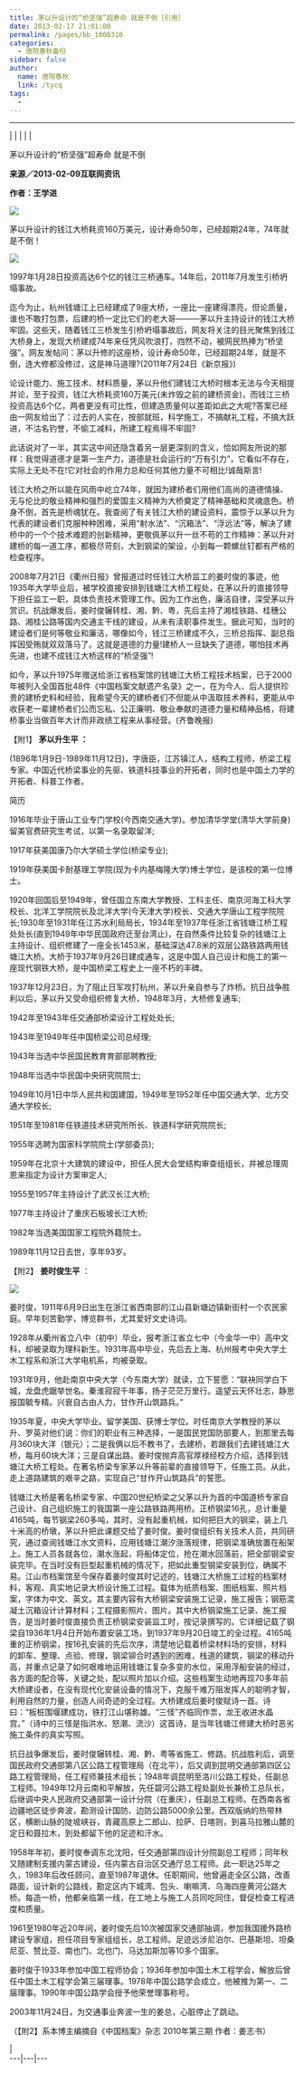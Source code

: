 ```yaml
---
title: 茅以升设计的“桥坚强”超寿命 就是不倒［引用］
date: 2013-02-17 21:01:00
permalink: /pages/bb_1000310
categories: 
  - 唐院春秋备份
sidebar: false
author: 
  name: 唐院春秋
  link: /tycq
tags: 
  - 
---
```


* * *

  
|  |  |  |  |

茅以升设计的“桥坚强”超寿命 就是不倒

**来源／2013-02-09互联网资讯**

**作者：王学进**

![](/pic/img8.ph.126.net_P9oKvBLzKB55KXAmUKWyRw==_6597769056052404418.jpg)

茅以升设计的钱江大桥耗资160万美元，设计寿命50年，已经超期24年，74年就是不倒！

![](/pic/img8.ph.126.net_ilrVw64ExJ7oFYMNDUvxIA==_6598158283168411638.jpg)

1997年1月28日投资高达6个亿的钱江三桥通车。14年后，2011年7月发生引桥坍塌事故。

迄今为止，杭州钱塘江上已经建成了9座大桥，一座比一座建得漂亮，但论质量，谁也不敢打包票，后建的桥一定比它们的老大哥———茅以升主持设计的钱江大桥牢固。这些天，随着钱江三桥发生引桥坍塌事故后，网友将关注的目光聚焦到钱江大桥身上，发现大桥建成74年来任凭风吹浪打，岿然不动，被网民热捧为“桥坚强”。网友发帖问：茅以升修的这座桥，设计寿命50年，已经超期24年，就是不倒，连大修都没修过，这是神马道理?(2011年7月24日《新京报》)

论设计能力、施工技术、材料质量，茅以升他们建钱江大桥时根本无法与今天相提并论，至于投资，钱江大桥耗资160万美元(未炸毁之前的建桥资金)，而钱江三桥投资高达6个亿，两者更没有可比性，但建造质量何以差距如此之大呢?答案已经由一网友给出了：过去的人实在，按部就班，科学施工，不搞献礼工程，不搞大跃进，不沽名钓誉，不偷工减料，所建工程焉得不牢固?

此话说对了一半，其实这中间还隐含着另一层更深刻的含义，恰如网友所说的那样：我觉得道德才是第一生产力，道德是社会运行的“万有引力”，它看似不存在，实际上无处不在!它对社会的作用力总和任何其他力量不可相比!诚哉斯言!

钱江大桥之所以能在风雨中屹立74年，就因为建桥者们用他们高尚的道德情操、无与伦比的敬业精神和强烈的爱国主义精神为大桥奠定了精神基础和灵魂底色。桥身不倒，首先是桥魂犹在。我查阅了有关钱江大桥的建设资料，震惊于以茅以升为代表的建设者们克服种种困难，采用“射水法”、“沉箱法”、“浮远法”等，解决了建桥中的一个个技术难题的创新精神，更敬佩茅以升一丝不苟的工作精神：茅以升对建桥的每一道工序，都极尽苛刻，大到钢梁的架设，小到每一颗螺丝钉都有严格的检查程序。

2008年7月21日《衢州日报》曾报道过时任钱江大桥监工的姜时俊的事迹，他1935年大学毕业后，被学校直接安排到钱塘江大桥工程处，在茅以升的直接领导下担任监工一职，具体负责技术管理工作。因为工作出色，廉洁自律，深受茅以升赏识。抗战爆发后，姜时俊辗转桂、湘、黔、粤，先后主持了湘桂铁路、桂穗公路、湘桂公路等国内交通主干线的建设，从未有渎职事件发生。据此可知，当时的建设者们是何等敬业和廉洁，哪像如今，钱江三桥建成不久，三桥总指挥、副总指挥因受贿就双双落马了。这就是道德的力量!建桥人一旦缺失了道德，哪怕技术再先进，也建不成钱江大桥这样的“桥坚强”!

如今，茅以升1975年赠送给浙江省档案馆的钱塘江大桥工程技术档案，已于2000年被列入全国首批48件《中国档案文献遗产名录》之一，在为今人、后人提供珍贵的建桥史料和经验，我希望今天的建桥者们不但能从中汲取技术养料，更能从中收获老一辈建桥者们公而忘私、公正廉明、敬业奉献的道德力量和精神品格，将建桥事业当做百年大计而非政绩工程来从事经营。(齐鲁晚报)

【附1】 **茅以升生平 ：**

(1896年1月9日-1989年11月12日)，字唐臣，江苏镇江人，结构工程师，桥梁工程专家。中国近代桥梁事业的先驱、铁道科技事业的开拓者，同时也是中国土力学的开拓者、科普工作者。

简历

1916年毕业于唐山工业专门学校(今西南交通大学)。参加清华学堂(清华大学前身)留美官费研究生考试，以第一名录取留洋;

1917年获美国康乃尔大学硕士学位(桥梁专业);

1919年获美国卡耐基理工学院(现为卡内基梅隆大学)博士学位，是该校的第一位博士。

1920年回国后至1949年，曾任国立东南大学教授、工科主任、南京河海工科大学校长、北洋工学院院长及北洋大学(今天津大学)校长、交通大学唐山工程学院院长;1930年至1931年任江苏水利局局长，1934年至1937年任浙江省钱塘江桥工程处处长(直到1949年中华民国政府迁至台湾止)，在自然条件比较复杂的钱塘江上主持设计、组织修建了一座全长1453米，基础深达47.8米的双层公路铁路两用钱塘江大桥。大桥于1937年9月26日建成通车，这是中国人自己设计和施工的第一座现代钢铁大桥，是中国桥梁工程史上一座不朽的丰碑。

1937年12月23日，为了阻止日军攻打杭州，茅以升亲自参与了炸桥。抗日战争胜利以后，茅以升又受命组织修复大桥，1948年3月，大桥修复通车;

1942年至1943年任交通部桥梁设计工程处处长;

1943年至1949年任中国桥梁公司总经理;

1943年当选中华民国民教育育部部聘教授;

1948年当选中华民国中央研究院院士;

1949年10月1日中华人民共和国建国，1949年至1952年任中国交通大学、北方交通大学校长;

1951年至1981年任铁道技术研究所所长、铁道科学研究院院长;

1955年选聘为国家科学院院士(学部委员);

1959年在北京十大建筑的建设中，担任人民大会堂结构审查组组长，并被总理周恩来指定为设计方案审定人;

1955至1957年主持设计了武汉长江大桥;

1977年主持设计了重庆石板坡长江大桥;

1982年当选美国国家工程院外籍院士。

1989年11月12日去世，享年93岁。

【附2】 **姜时俊生平** ：

![](http://history.seu.edu.cn/picture/article/49/7e4438a7-5b45-4131-b6f4-ebdb06434610/02f32a8c-8bb7-48ed-9739-b8a948cece8e.jpg)

姜时俊，1911年6月9日出生在浙江省西南部的江山县新塘边镇新街村一个农民家庭。早年刻苦勤学，博览群书，尤其爱好文史诗词。

1928年从衢州省立八中（初中）毕业，报考浙江省立七中（今金华一中）高中文科，却被录取为理科新生。1931年高中毕业，先后去上海、杭州报考中央大学土木工程系和浙江大学电机系，均被录取。

1931年9月，他赴南京中央大学（今东南大学）就读，立下誓愿：“联袂同学白下城，龙盘虎踞举世名。秦淮寂寂千年事，扬子茫茫万里行。遥望云天怀壮志，静思报国毓专精。兴衰自古由人力，甘作开山筑路兵。”

1935年夏，中央大学毕业。留学美国、获博士学位。时任南京大学教授的茅以升、罗英对他们说：你们的职业有三种选择，一是国民党国防部要人，到那里去每月360块大洋（银元）；二是我俩以后不教书了，去建桥，若跟我们去建钱塘江大桥，每月60块大洋；三是自谋出路。姜时俊抛弃高官厚禄经校方介绍，选择到钱塘江大桥工程处。在著名桥梁专家茅以升等前辈的直接领导下，任施工员。从此，走上道路建筑的艰辛之路，实现自己“甘作开山筑路兵”的誓愿。

钱塘江大桥是著名桥梁专家、中国20世纪桥梁之父茅以升为首的中国道桥专家自己设计、自己组织施工的我国第一座公路铁路两用桥。正桥钢梁16孔，总计重量4165吨，每节钢梁260多吨，其时，没有起重机械，如何把巨大的钢梁，装上几十米高的桥墩，茅以升把此课题交给了姜时俊。姜时俊组织有关技术人员，共同研究，通过查阅钱塘江水文资料，应用钱塘江潮汐涨落规律，把钢梁准确放置在船架上。施工人员各就各位，潮水涨起，将船体定位，抢在潮水回落前，把全部钢梁安装完毕。在当时没有巨型起重机械的情况下，把如此重型钢梁安装到位，确属不易。江山市档案馆至今保存着姜时俊其时记述的，钱塘江大桥施工过程的档案材料，客观、真实地记录大桥设计施工过程。载体为纸质档案、图纸档案、照片档案，字体为中文、英文。其主要内容有大桥钢梁安装施工记录，施工报告；钢筋混凝土沉箱设计计算材料；工程摄影照片、图片。其中大桥钢梁施工记录、施工报告，是当时姜时俊直接负责正桥钢梁安装监工时，按记录撰写的。它详细记载了钢梁自1936年1月4日开始布置安装工场，到1937年9月20日竣工的全过程。4165吨重的正桥钢梁，按16孔安装的先后次序，清楚地记载着桥梁材料场的安排，材料的卸车、整理、点验、修理，钢梁铆合时遇到的困难，栈道的建筑，钢梁的移动升高，并重点记录了如何艰难地运用钱塘江复杂多变的水位，采用浮船安装的经过，各方面的配合等，关键之处，配以照片加以介绍。这些档案生动地再现70多年前大桥建设者，在没有现代化安装设备的情况下，克服千难万阻发挥人的聪明才智，利用自然的力量，创造人间奇迹的全过程。大桥建成后姜时俊赋诗一首。诗曰：“板桩围堰建成功，铁打江山堪称雄。“三怪”齐临同作祟，龙王收进水晶宫。”（诗中的三怪是指洪水、怒潮、流沙）这首诗，是当年钱塘江修建大桥时恶劣施工条件的真实写照。

抗日战争爆发后，姜时俊辗转桂、湘、黔、粤等省施工、修路。抗战胜利后，调至国民政府交通部第八区公路工程管理局（在北平），后又调到昆明交通部第四区公路工程管理局，任工程师兼技术组长；1948年调昆明至洛川公路工程处，任副总工程师。1949年12月云南和平解放，先任碧河公路工程处副处长兼桥工总队长，后继调中央人民政府交通部第一设计分院（在重庆），任副总工程师。在西南各省边疆地区徒步奔波，勘测设计国防、边防公路5000余公里。西双版纳的热带林区，横断山脉的陡坡峡谷，青藏高原上二郎山、拉萨、日喀则，到喜马拉雅山麓的定日和聂拉木，到处都留下他的足迹和汗水。

1958年年初，姜时俊奉调东北沈阳，任交通部第四设计分院副总工程师；同年秋又随建制支援内蒙古建设，任内蒙古自治区交通厅总工程师。此一职达25年之久，1983年后改任顾问，直至1987年退休。任职期间，他曾遍走全区公路，改善路面，设计新的公路线，勘定区内下城湾、包头、喇嘛湾、乌海四座黄河公路大桥。每造一桥，他都亲临第一线，在工地上与施工人员同吃同住，督促检查工程进度和质量。

1961至1980年近20年间，姜时俊先后10次被国家交通部抽调，参加我国援外路桥建设专家组，担任项目专家组组长，总工程师。足迹远涉尼泊尔、巴基斯坦、坦桑尼亚、赞比亚、南也门、北也门、马达加斯加等10多个国家。

姜时俊于1933年参加中国工程师协会；1936年参加中国土木工程学会，解放后曾任中国土木工程学会第三届理事。1978年中国公路学会成立，他被推为第一、二届理事。1990年中国公路学会授予他荣誉理事称号。

2003年11月24日，为交通事业奔波一生的姜总，心脏停止了跳动。

（【附2】系本博主编摘自《中国档案》杂志 2010年第三期 作者：姜志书）

  
|  
---|---|---
